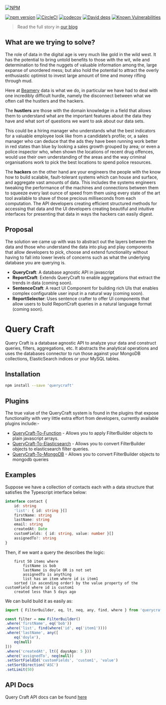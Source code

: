 [![NPM](https://nodei.co/npm/querycraft.png)](https://npmjs.org/package/querycraft)

[![npm version](https://badge.fury.io/js/querycraft.svg)](https://badge.fury.io/js/querycraft)
[![CircleCI](https://circleci.com/gh/BeameryHQ/QueryCraft.svg?style=shield)](https://circleci.com/gh/BeameryHQ/QueryCraft)
[![codecov](https://codecov.io/gh/BeameryHQ/QueryCraft/branch/master/graph/badge.svg)](https://codecov.io/gh/BeameryHQ/QueryCraft)
[![David deps](https://david-dm.org/BeameryHQ/QueryCraft.svg)](https://david-dm.org/BeameryHQ/QueryCraft)
[![Known Vulnerabilities](https://snyk.io/test/github/beameryhq/querycraft/badge.svg)](https://snyk.io/test/github/beameryhq/querycraft)

> Read the full story in [our blog](https://medium.com/hacking-talent/hustlers-hackers-and-the-data-gold-rush-ab006e7ae976)

## What are we trying to solve?
The role of data in the digital age is very much like gold in the wild west. It has the potential to bring untold benefits to those with the wit, wile and determination to find the nuggets of valuable information among the, large expanse of unordered mess; but also hold the potential to attract the overly enthusiastic optimist to invest large amount of time and money rifling through mud.

Here at [Beamery](http://beamery.com) data is what we do, in particular we have had to deal with one incredibly difficult hurdle, namely the disconnect between what we often call the hustlers and the hackers.

The **hustlers** are those with the domain knowledge in a field that allows them to understand what are the important features about the data they have and what sort of questions we want to ask about our data sets.

This could be a hiring manager who understands what the best indicators for a valuable employee look like from a candidate’s profile; or, a sales manager who can deduce that the ads they have been running work better in red states than blue by looking a sales growth grouped by area; or even a police inspector who, when shown the locations of recent drug offences, would use their own understanding of the areas and the way criminal organisations work to pick the best locations to spend police resources.

The **hackers** on the other hand are your engineers the people with the know how to build scalable, fault-tolerant systems which can house and surface, and aggregate vast amounts of data. This includes the systems engineers tweaking the performance of the machines and connections between them to squeeze every last ounce of speed from them using every state of the art tool available to shave of those precious milliseconds from each computation. The API developers creating efficient structured methods for accessing that data and the UI developers creating beautiful and intuitive interfaces for presenting that data in ways the hackers can easily digest.

## Proposal

The solution we came up with was to abstract out the layers between the data and those who understand the data into plug and play components that allow developers to pick, choose and extend functionality without having to fall into lower levels of concerns such as what the underlying database you are querying is.

 - **QueryCraft**: A database agnostic API in javascript
 - **ReportCraft**: Extends QueryCraft to enable aggregations that extract the trends in data (coming soon).
 - **SentenceCraft**: A react UI Component for building rich UIs that enables complex configurable user input in a natural way (coming soon).
 - **ReportSelector**: Uses sentence crafter to offer UI components that allow users to  build ReportCraft queries in a natural language format (coming soon).

# Query Craft

Query Craft is a database agnostic API to analyze your data and construct queries, filters, aggregations, etc. It abstracts the analytical operations and uses the databases connector to run those against your MongoDB collections, ElasticSearch indices or your MySQL tables.


## Installation

```sh
npm install --save 'querycraft'
```

## Plugins

The true value of the QueryCraft system is found in the plugins that expose functionality with very little extra effort from developers, currently available plugins include:-

 - [QueryCraft-To-Function](https://github.com/BeameryHQ/QueryCraft-To-Function) - Allows you to apply FilterBuilder objects to plain javascript arrays.
 - [QueryCraft-To-Elasticsearch](https://github.com/BeameryHQ/QueryCraft-To-Elasticsearch) - Allows you to convert FilterBuilder objects to elasticsearch filter queries.
 - [QueryCraft-To-MongoDB](https://github.com/BeameryHQ/QueryCraft-To-MongoDB) - Allows you to convert FilterBuilder objects to mongodb queries

## Examples

Suppose we have a collection of contacts each with a data structure that satisfies the Typescript interface below:
```ts
interface contact {
    id: string
    'list': { id: string }[]
    firstName: string
    lastName: string
    email: string
    createdAt: Date
    customFields: { id: string, value: number }[]
    assignedTo?: string
}
```

Then, if we want a query the describes the logic:

```text
    first 50 items where
        fistName is bob
        lastName is doyle OR is not set
        assignedTo is anything
        list has an item where id is item1
    sorted (in ascending order) by the value property of the customField where id is custom1
    created less than 5 days ago
```

We can build build it as easily as:

```ts
import { FilterBuilder, eq, lt, neq, any, find, where } from 'querycraft'

const filter = new FilterBuilder()
.where('firstName', eq('bob'))
.where('list', find(where('id', eq('item1'))))
.where('lastName', any([
    eq('doyle'),
    eq(null)
]))
.where('createdAt', lt({ daysAgo: 5 }))
.where('assignedTo', neq(null))
.setSortFieldId('customFields', 'custom1', 'value')
.setSortDirection('ASC')
.setLimit(50)
```

## API Docs

Query Craft API docs can be found [here](https://beameryhq.github.io/QueryCraft)
